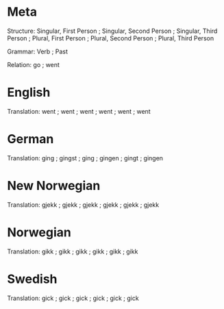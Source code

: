 Meta
====

Structure: Singular, First Person ; Singular, Second Person ; Singular, Third Person ;
           Plural, First Person   ; Plural, Second Person   ; Plural, Third Person

Grammar:   Verb ; Past

Relation:  go ; went



English
=======

Translation: went ; went ; went ;
             went ; went ; went



German
======

Translation: ging   ; gingst ; ging   ;
             gingen ; gingt  ; gingen



New Norwegian
=============

Translation: gjekk ; gjekk ; gjekk ;
             gjekk ; gjekk ; gjekk



Norwegian
=========

Translation: gikk ; gikk ; gikk ;
             gikk ; gikk ; gikk



Swedish
=======

Translation: gick ; gick ; gick ;
             gick ; gick ; gick
